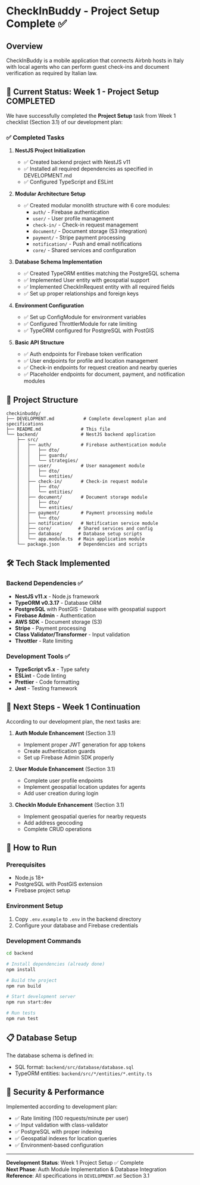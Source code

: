 # CheckInBuddy - Project Setup Complete ✅

## Overview
CheckInBuddy is a mobile application that connects Airbnb hosts in Italy with local agents who can perform guest check-ins and document verification as required by Italian law.

## 🎯 Current Status: Week 1 - Project Setup COMPLETED

We have successfully completed the **Project Setup** task from Week 1 checklist (Section 3.1) of our development plan:

### ✅ Completed Tasks

1. **NestJS Project Initialization**
   - ✅ Created backend project with NestJS v11
   - ✅ Installed all required dependencies as specified in DEVELOPMENT.md
   - ✅ Configured TypeScript and ESLint

2. **Modular Architecture Setup**
   - ✅ Created modular monolith structure with 6 core modules:
     - `auth/` - Firebase authentication
     - `user/` - User profile management
     - `check-in/` - Check-in request management
     - `document/` - Document storage (S3 integration)
     - `payment/` - Stripe payment processing
     - `notification/` - Push and email notifications
     - `core/` - Shared services and configuration

3. **Database Schema Implementation**
   - ✅ Created TypeORM entities matching the PostgreSQL schema
   - ✅ Implemented User entity with geospatial support
   - ✅ Implemented CheckInRequest entity with all required fields
   - ✅ Set up proper relationships and foreign keys

4. **Environment Configuration**
   - ✅ Set up ConfigModule for environment variables
   - ✅ Configured ThrottlerModule for rate limiting
   - ✅ TypeORM configured for PostgreSQL with PostGIS

5. **Basic API Structure**
   - ✅ Auth endpoints for Firebase token verification
   - ✅ User endpoints for profile and location management
   - ✅ Check-in endpoints for request creation and nearby queries
   - ✅ Placeholder endpoints for document, payment, and notification modules

## 📁 Project Structure

```
checkinbuddy/
├── DEVELOPMENT.md           # Complete development plan and specifications
├── README.md               # This file
└── backend/                # NestJS backend application
    ├── src/
    │   ├── auth/           # Firebase authentication module
    │   │   ├── dto/
    │   │   ├── guards/
    │   │   └── strategies/
    │   ├── user/           # User management module
    │   │   ├── dto/
    │   │   └── entities/
    │   ├── check-in/       # Check-in request module
    │   │   ├── dto/
    │   │   └── entities/
    │   ├── document/       # Document storage module
    │   │   ├── dto/
    │   │   └── entities/
    │   ├── payment/        # Payment processing module
    │   │   └── dto/
    │   ├── notification/   # Notification service module
    │   ├── core/          # Shared services and config
    │   ├── database/      # Database setup scripts
    │   └── app.module.ts  # Main application module
    └── package.json       # Dependencies and scripts
```

## 🛠 Tech Stack Implemented

### Backend Dependencies ✅
- **NestJS v11.x** - Node.js framework
- **TypeORM v0.3.17** - Database ORM
- **PostgreSQL** with PostGIS - Database with geospatial support
- **Firebase Admin** - Authentication
- **AWS SDK** - Document storage (S3)
- **Stripe** - Payment processing
- **Class Validator/Transformer** - Input validation
- **Throttler** - Rate limiting

### Development Tools ✅
- **TypeScript v5.x** - Type safety
- **ESLint** - Code linting
- **Prettier** - Code formatting
- **Jest** - Testing framework

## 🎯 Next Steps - Week 1 Continuation

According to our development plan, the next tasks are:

1. **Auth Module Enhancement** (Section 3.1)
   - Implement proper JWT generation for app tokens
   - Create authentication guards
   - Set up Firebase Admin SDK properly

2. **User Module Enhancement** (Section 3.1)
   - Complete user profile endpoints
   - Implement geospatial location updates for agents
   - Add user creation during login

3. **CheckIn Module Enhancement** (Section 3.1)
   - Implement geospatial queries for nearby requests
   - Add address geocoding
   - Complete CRUD operations

## 🚀 How to Run

### Prerequisites
- Node.js 18+
- PostgreSQL with PostGIS extension
- Firebase project setup

### Environment Setup
1. Copy `.env.example` to `.env` in the backend directory
2. Configure your database and Firebase credentials

### Development Commands
```bash
cd backend

# Install dependencies (already done)
npm install

# Build the project
npm run build

# Start development server
npm run start:dev

# Run tests
npm run test
```

## 📋 Database Setup

The database schema is defined in:
- SQL format: `backend/src/database/database.sql`
- TypeORM entities: `backend/src/*/entities/*.entity.ts`

## 🔐 Security & Performance

Implemented according to development plan:
- ✅ Rate limiting (100 requests/minute per user)
- ✅ Input validation with class-validator
- ✅ PostgreSQL with proper indexing
- ✅ Geospatial indexes for location queries
- ✅ Environment-based configuration

---

**Development Status**: Week 1 Project Setup ✅ Complete  
**Next Phase**: Auth Module Implementation & Database Integration  
**Reference**: All specifications in `DEVELOPMENT.md` Section 3.1 